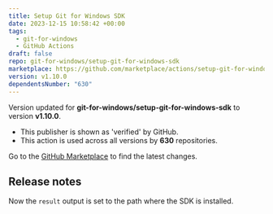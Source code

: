```yaml
---
title: Setup Git for Windows SDK
date: 2023-12-15 10:58:42 +00:00
tags:
  - git-for-windows
  - GitHub Actions
draft: false
repo: git-for-windows/setup-git-for-windows-sdk
marketplace: https://github.com/marketplace/actions/setup-git-for-windows-sdk
version: v1.10.0
dependentsNumber: "630"
---
```



Version updated for **git-for-windows/setup-git-for-windows-sdk** to version **v1.10.0**.
- This publisher is shown as 'verified' by GitHub.
- This action is used across all versions by **630** repositories.

Go to the [GitHub Marketplace](https://github.com/marketplace/actions/setup-git-for-windows-sdk) to find the latest changes.

## Release notes

Now the `result` output is set to the path where the SDK is installed.


